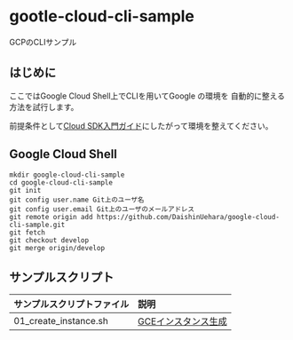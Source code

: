 # gootle-cloud-cli-sample

GCPのCLIサンプル

## はじめに

ここではGoogle Cloud Shell上でCLIを用いてGoogle の環境を
自動的に整える方法を試行します。

前提条件として[Cloud SDK入門ガイド][1]にしたがって環境を整えてください。


## Google Cloud Shell

    mkdir google-cloud-cli-sample
    cd google-cloud-cli-sample
    git init
    git config user.name Git上のユーザ名
    git config user.email Git上のユーザのメールアドレス
    git remote origin add https://github.com/DaishinUehara/google-cloud-cli-sample.git
    git fetch
    git checkout develop
    git merge origin/develop


## サンプルスクリプト

|サンプルスクリプトファイル|説明|
|:--|:--|
|01_create_instance.sh|[GCEインスタンス生成][2]|

[1]:https://cloud.google.com/sdk/docs/how-to
[2]:https://cloud.google.com/sdk/gcloud/reference/compute/instances/create
